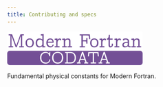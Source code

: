 ```yaml
---
title: Contributing and specs
---
```


![Codata](../media/logo-codata.png)

Fundamental physical constants for Modern Fortran.
